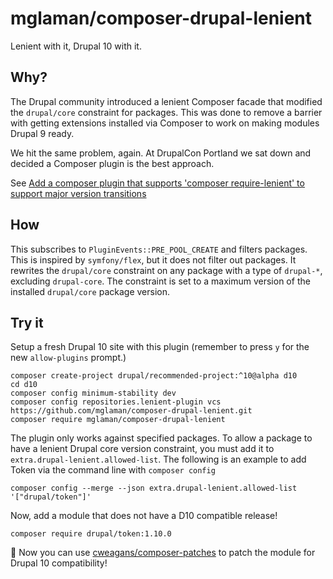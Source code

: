 # mglaman/composer-drupal-lenient

Lenient with it, Drupal 10 with it.

## Why?

The Drupal community introduced a lenient Composer facade that modified the `drupal/core` constraint for packages. This
was done to remove a barrier with getting extensions installed via Composer to work on making modules Drupal 9 ready.

We hit the same problem, again. At DrupalCon Portland we sat down and decided a Composer plugin is the best approach.

See [Add a composer plugin that supports 'composer require-lenient' to support major version transitions](https://www.drupal.org/project/drupal/issues/3267143)

## How

This subscribes to `PluginEvents::PRE_POOL_CREATE` and filters packages. This is inspired by `symfony/flex`, but it does
not filter out packages. It rewrites the `drupal/core` constraint on any package with a type of `drupal-*`,
excluding `drupal-core`. The constraint is set to a maximum version of the installed `drupal/core` package version.

## Try it

Setup a fresh Drupal 10 site with this plugin (remember to press `y` for the new `allow-plugins` prompt.)

```shell
composer create-project drupal/recommended-project:^10@alpha d10
cd d10
composer config minimum-stability dev
composer config repositories.lenient-plugin vcs https://github.com/mglaman/composer-drupal-lenient.git
composer require mglaman/composer-drupal-lenient
```

The plugin only works against specified packages. To allow a package to have a lenient Drupal core version constraint,
you must add it to `extra.drupal-lenient.allowed-list`. The following is an example to add Token via the command line 
with `composer config`

```shell
composer config --merge --json extra.drupal-lenient.allowed-list '["drupal/token"]'
```

Now, add a module that does not have a D10 compatible release!

```shell
composer require drupal/token:1.10.0
```

🥳 Now you can use [cweagans/composer-patches](https://github.com/cweagans/composer-patches) to patch the module for Drupal 10 compatibility!
